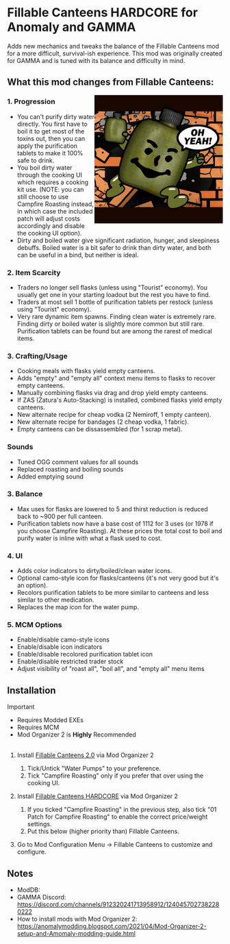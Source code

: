 # Fillable Canteens HARDCORE for Anomaly and GAMMA
Adds new mechanics and tweaks the balance of the Fillable Canteens mod for a more difficult, survival-ish experience. This mod was originally created for GAMMA and is tuned with its balance and difficulty in mind.

## What this mod changes from Fillable Canteens:
<img src="thumbnail.png" width="300" align="right" />

### 1. Progression
- You can't purify dirty water directly. You first have to boil it to get most of the toxins out, then you can apply the purification tablets to make it 100% safe to drink.
- You boil dirty water through the cooking UI which requires a cooking kit use. (NOTE: you can still choose to use Campfire Roasting instead, in which case the included patch will adjust costs accordingly and disable the cooking UI option).
- Dirty and boiled water give significant radiation, hunger, and sleepiness debuffs. Boiled water is a bit safer to drink than dirty water, and both can be useful in a bind, but neither is ideal.

### 2. Item Scarcity
- Traders no longer sell flasks (unless using "Tourist" economy). You usually get one in your starting loadout but the rest you have to find.
- Traders at most sell 1 bottle of purification tablets per restock (unless using "Tourist" economy).
- Very rare dynamic item spawns. Finding clean water is extremely rare. Finding dirty or boiled water is slightly more common but still rare. Purification tablets can be found but are among the rarest of medical items.

### 3. Crafting/Usage
- Cooking meals with flasks yield empty canteens.
- Adds "empty" and "empty all" context menu items to flasks to recover empty canteens.
- Manually combining flasks via drag and drop yield empty canteens.
- If ZAS (Zatura's Auto-Stacking) is installed, combined flasks yield empty canteens.
- New alternate recipe for cheap vodka (2 Nemiroff, 1 empty canteen).
- New alternate recipe for bandages (2 cheap vodka, 1 fabric).
- Empty canteens can be dissassembled (for 1 scrap metal).

### Sounds
- Tuned OGG comment values for all sounds
- Replaced roasting and boiling sounds
- Added emptying sound

### 3. Balance
- Max uses for flasks are lowered to 5 and thirst reduction is reduced back to ~900 per full canteen.
- Purification tablets now have a base cost of 1112 for 3 uses (or 1978 if you choose Campfire Roasting). At these prices the total cost to boil and purify water is inline with what a flask used to cost.

### 4. UI
- Adds color indicators to dirty/boiled/clean water icons.
- Optional camo-style icon for flasks/canteens (it's not very good but it's an option).
- Recolors purification tablets to be more similar to canteens and less similar to other medication.
- Replaces the map icon for the water pump.

### 5. MCM Options
- Enable/disable camo-style icons
- Enable/disable icon indicators
- Enable/disable recolored purification tablet icon
- Enable/disable restricted trader stock
- Adjust visibility of "roast all", "boil all", and "empty all" menu items

## Installation
> [!IMPORTANT]
> - Requires Modded EXEs<br>
> - Requires MCM<br>
> - Mod Organizer 2 is **Highly** Recommended<br>
> &nbsp;

1. Install [Fillable Canteens 2.0](https://www.moddb.com/mods/stalker-anomaly/addons/fillable-canteens-20) via Mod Organizer 2
   1. Tick/Untick "Water Pumps" to your preference.
   2. Tick "Campfire Roasting" only if you prefer that over using the cooking UI.

2. Install [Fillable Canteens HARDCORE](https://github.com/bellyillish/gtfc/releases) via Mod Organizer 2
   1. If you ticked "Campfire Roasting" in the previous step, also tick "01 Patch for Campfire Roasting" to enable the correct price/weight settings.
   2. Put this below (higher priority than) Fillable Canteens.

3. Go to Mod Configuration Menu -> Fillable Canteens to customize and configure.

## Notes
  - ModDB:
  - GAMMA Discord: https://discord.com/channels/912320241713958912/1240457027382280222
  - How to install mods with Mod Organizer 2: https://anomalymodding.blogspot.com/2021/04/Mod-Organizer-2-setup-and-Amomaly-modding-guide.html
